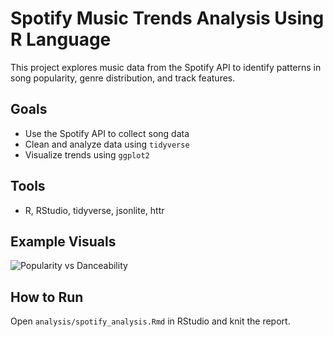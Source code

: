 # Spotify Music Trends Analysis Using R Language

This project explores music data from the Spotify API to identify patterns in song popularity, genre distribution, and track features.

## Goals
- Use the Spotify API to collect song data
- Clean and analyze data using `tidyverse`
- Visualize trends using `ggplot2`

## Tools
- R, RStudio, tidyverse, jsonlite, httr

## Example Visuals
![Popularity vs Danceability](plots/popularity_vs_danceability.png)

## How to Run
Open `analysis/spotify_analysis.Rmd` in RStudio and knit the report.
